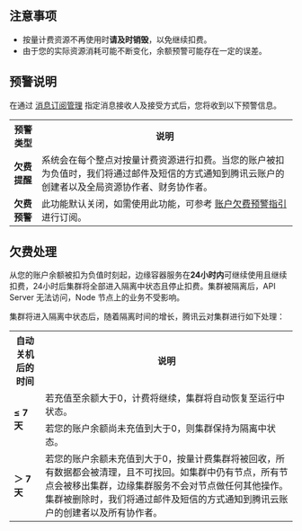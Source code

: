 ## 注意事项
- 按量计费资源不再使用时**请及时销毁**，以免继续扣费。
- 由于您的实际资源消耗可能不断变化，余额预警可能存在一定的误差。

## 预警说明
在通过 [消息订阅管理](https://cloud.tencent.com/document/product/1263/46205)  指定消息接收人及接受方式后，您将收到以下预警信息。

<table>
<tr><th>预警类型</th><th>说明</th></tr>
<tr><td><b>欠费提醒</b></td><td>系统会在每个整点对按量计费资源进行扣费。当您的账户被扣为负值时，我们将通过邮件及短信的方式通知到腾讯云账户的创建者以及全局资源协作者、财务协作者。</td></tr>
<tr><td><b>欠费预警</b></td><td>此功能默认关闭，如需使用此功能，可参考 <a href="https://cloud.tencent.com/document/product/555/35518">账户欠费预警指引</a> 进行订阅。</td></tr>
</table>

## 欠费处理
从您的账户余额被扣为负值时刻起，边缘容器服务在**24小时内**可继续使用且继续扣费，24小时后集群将全部进入隔离中状态且停止扣费。集群被隔离后，API Server 无法访问，Node 节点上的业务不受影响。

集群将进入隔离中状态后，随着隔离时间的增长，腾讯云对集群进行如下处理：

<table>
	<tr><th>自动关机后的时间</th><th>说明</th></tr>
	<tr><td rowspan=2><b>≤ 7天</b></td><td>若充值至余额大于0，计费将继续，集群将自动恢复至运行中状态。</td></tr>
	<tr><td>若您的账户余额尚未充值到大于0，则集群保持为隔离中状态。</td></tr>
	<tr><td><b>＞ 7天</b></td><td>若您的账户余额未充值到大于0，按量计费集群将被回收，所有数据都会被清理，且不可找回。如集群中仍有节点，所有节点会被移出集群，边缘集群服务不会对节点做任何其他操作。集群被删除时，我们将通过邮件及短信的方式通知到腾讯云账户的创建者以及所有协作者。</td></tr>

